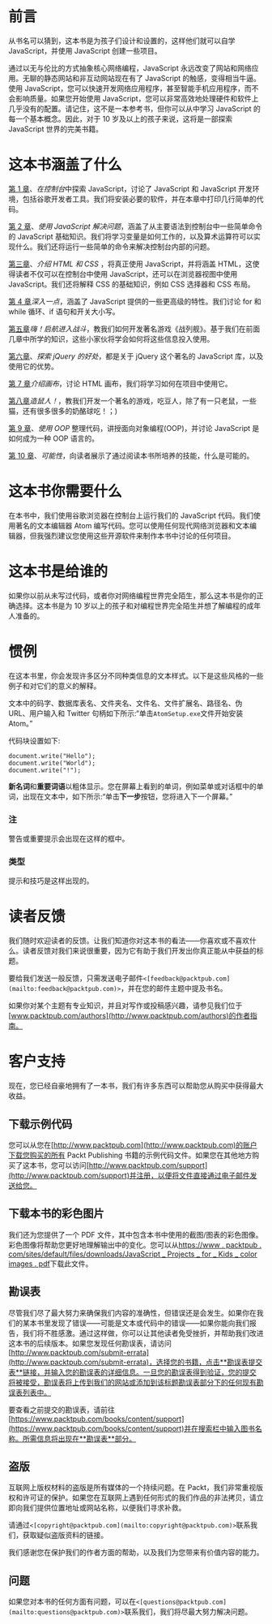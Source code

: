 # 前言

从书名可以猜到，这本书是为孩子们设计和设置的，这样他们就可以自学 JavaScript，并使用 JavaScript 创建一些项目。

通过以无与伦比的方式抽象核心网络编程，JavaScript 永远改变了网站和网络应用。无聊的静态网站和非互动网站现在有了 JavaScript 的触感，变得相当牛逼。使用 JavaScript，您可以快速开发网络应用程序，甚至智能手机应用程序，而不会影响质量。如果您开始使用 JavaScript，您可以非常高效地处理硬件和软件上几乎没有的配置。请记住，这不是一本参考书，但你可以从中学习 JavaScript 的每一个基本概念。因此，对于 10 岁及以上的孩子来说，这将是一部探索 JavaScript 世界的完美书籍。

# 这本书涵盖了什么

[第 1 章](01.html#DB7S1-71a55ef7ad8b4ea3bacc9276ca4546aa "Chapter 1. Exploring JavaScript in the Console")、*在控制台*中探索 JavaScript，讨论了 JavaScript 和 JavaScript 开发环境，包括谷歌开发者工具。我们将安装必要的软件，并在本章中打印几行简单的代码。

[第 2 章](02.html#KVCC2-71a55ef7ad8b4ea3bacc9276ca4546aa "Chapter 2. Solving Problems Using JavaScript")、*使用 JavaScript 解决问题*，涵盖了从主要语法到控制台中一些简单命令的 JavaScript 基础知识。我们将学习变量是如何工作的，以及算术运算符可以实现什么。我们还将运行一些简单的命令来解决控制台内部的问题。

[第三章](03.html#PNV62-71a55ef7ad8b4ea3bacc9276ca4546aa "Chapter 3. Introducing HTML and CSS")、*介绍 HTML 和 CSS* ，将真正使用 JavaScript，并将涵盖 HTML，这使得读者不仅可以在控制台中使用 JavaScript，还可以在浏览器视图中使用 JavaScript。我们还将解释 CSS 的基础知识，例如 CSS 选择器和 CSS 布局。

[第 4 章](04.html#TI1E1-71a55ef7ad8b4ea3bacc9276ca4546aa "Chapter 4. Diving a Bit Deeper")*深入一点*，涵盖了 JavaScript 提供的一些更高级的特性。我们讨论 for 和 while 循环、if 语句和开关大小写。

[第五章](05.html#1394Q1-71a55ef7ad8b4ea3bacc9276ca4546aa "Chapter 5. Ahoy! Sailing into Battle")*嗨！启航进入战斗*，教我们如何开发著名游戏《战列舰》。基于我们在前面几章中所学的知识，这些小家伙将学会如何将这些信息投入使用。

[第六章](06.html#181NK2-71a55ef7ad8b4ea3bacc9276ca4546aa "Chapter 6. Exploring the Benefits of jQuery")、*探索 jQuery 的好处*，都是关于 jQuery 这个著名的 JavaScript 库，以及使用它的优势。

[第 7 章](07.html#1BRPS1-71a55ef7ad8b4ea3bacc9276ca4546aa "Chapter 7. Introducing the Canvas")*介绍画布*，讨论 HTML 画布，我们将学习如何在项目中使用它。

[第八章](08.html#1LCVG1-71a55ef7ad8b4ea3bacc9276ca4546aa "Chapter 8. Building Rat-man!")*造鼠人！*，教我们开发一个著名的游戏，吃豆人，除了有一只老鼠，一些猫，还有很多很多的奶酪球吃！；)

[第 9 章](09.html#1S2JE1-71a55ef7ad8b4ea3bacc9276ca4546aa "Chapter 9. Tidying up Your Code Using OOP")、*使用 OOP* 整理代码，讲授面向对象编程(OOP)，并讨论 JavaScript 是如何成为一种 OOP 语言的。

[第 10 章](10.html#1VSLM1-71a55ef7ad8b4ea3bacc9276ca4546aa "Chapter 10. Possibilities")、*可能性*，向读者展示了通过阅读本书所培养的技能，什么是可能的。

# 这本书你需要什么

在本书中，我们使用谷歌浏览器在控制台上运行我们的 JavaScript 代码。我们使用著名的文本编辑器 Atom 编写代码。您可以使用任何现代网络浏览器和文本编辑器，但我强烈建议您使用这些开源软件来制作本书中讨论的任何项目。

# 这本书是给谁的

如果你以前从未写过代码，或者你对网络编程世界完全陌生，那么这本书是你的正确选择。这本书是为 10 岁以上的孩子和对编程世界完全陌生并想了解编程的成年人准备的。

# 惯例

在这本书里，你会发现许多区分不同种类信息的文本样式。以下是这些风格的一些例子和对它们的意义的解释。

文本中的码字、数据库表名、文件夹名、文件名、文件扩展名、路径名、伪 URL、用户输入和 Twitter 句柄如下所示:“单击`AtomSetup.exe`文件开始安装 Atom。”

代码块设置如下:

```
document.write("Hello");
document.write("World");
document.write("!");
```

**新名词**和**重要词语**以粗体显示。您在屏幕上看到的单词，例如菜单或对话框中的单词，出现在文本中，如下所示:“单击**下一步**按钮，您将进入下一个屏幕。”

### 注

警告或重要提示会出现在这样的框中。

### 类型

提示和技巧是这样出现的。

# 读者反馈

我们随时欢迎读者的反馈。让我们知道你对这本书的看法——你喜欢或不喜欢什么。读者反馈对我们来说很重要，因为它有助于我们开发出你真正能从中获益的标题。

要给我们发送一般反馈，只需发送电子邮件`<[feedback@packtpub.com](mailto:feedback@packtpub.com)>`，并在您的邮件主题中提及书名。

如果你对某个主题有专业知识，并且对写作或投稿感兴趣，请参见我们位于[www.packtpub.com/authors](http://www.packtpub.com/authors)的作者指南。

# 客户支持

现在，您已经自豪地拥有了一本书，我们有许多东西可以帮助您从购买中获得最大收益。

## 下载示例代码

您可以从您在[http://www.packtpub.com](http://www.packtpub.com)的账户下载您购买的所有 Packt Publishing 书籍的示例代码文件。如果您在其他地方购买了这本书，您可以访问[http://www.packtpub.com/support](http://www.packtpub.com/support)并注册，以便将文件直接通过电子邮件发送给您。

## 下载本书的彩色图片

我们还为您提供了一个 PDF 文件，其中包含本书中使用的截图/图表的彩色图像。彩色图像将帮助您更好地理解输出中的变化。您可以从[https://www . packtpub . com/sites/default/files/downloads/JavaScript _ Projects _ for _ Kids _ color images . pdf](https://www.packtpub.com/sites/default/files/downloads/JavaScript_Projects_for_Kids_ColorImages.pdf)下载此文件。

## 勘误表

尽管我们尽了最大努力来确保我们内容的准确性，但错误还是会发生。如果你在我们的某本书里发现了错误——可能是文本或代码中的错误——如果你能向我们报告，我们将不胜感激。通过这样做，你可以让其他读者免受挫折，并帮助我们改进这本书的后续版本。如果您发现任何勘误表，请访问[http://www.packtpub.com/submit-errata](http://www.packtpub.com/submit-errata)，选择您的书籍，点击**勘误表提交表**链接，并输入您的勘误表的详细信息。一旦您的勘误表得到验证，您的提交将被接受，勘误表将上传到我们的网站或添加到该标题勘误表部分下的任何现有勘误表列表中。

要查看之前提交的勘误表，请前往[https://www.packtpub.com/books/content/support](https://www.packtpub.com/books/content/support)并在搜索栏中输入图书名称。所需信息将出现在**勘误表**部分。

## 盗版

互联网上版权材料的盗版是所有媒体的一个持续问题。在 Packt，我们非常重视版权和许可证的保护。如果您在互联网上遇到任何形式的我们作品的非法拷贝，请立即向我们提供位置地址或网站名称，以便我们寻求补救。

请通过`<[copyright@packtpub.com](mailto:copyright@packtpub.com)>`联系我们，获取疑似盗版资料的链接。

我们感谢您在保护我们的作者方面的帮助，以及我们为您带来有价值内容的能力。

## 问题

如果您对本书的任何方面有问题，可以在`<[questions@packtpub.com](mailto:questions@packtpub.com)>`联系我们，我们将尽最大努力解决问题。